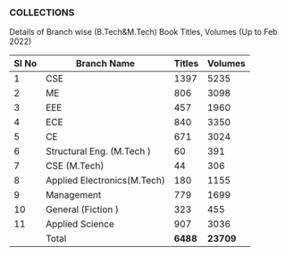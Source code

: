 ### COLLECTIONS

Details of Branch wise  (B.Tech&M.Tech) Book Titles, Volumes (Up to Feb 2022)

| Sl No | Branch Name | Titles | Volumes
| ------ | ------ | ------ | ------ |
| 1 | CSE	| 1397	| 5235 |
| 2 | ME	  | 806	| 3098 |
| 3 | EEE	  | 457	| 1960 |
| 4 | ECE	  | 840	| 3350 |
| 5 | CE	  | 671	| 3024 |
| 6 | Structural Eng. (M.Tech )	    | 60	  | 391 |
| 7 | CSE (M.Tech) | 44	  | 306 |
| 8 | Applied Electronics(M.Tech)	  | 180	| 1155 |
| 9 | Management	  | 779	| 1699 |
| 10 | General (Fiction )	  | 323	  | 455 |
| 11 | Applied Science	  | 907	| 3036 |
|  | Total	  | **6488**	| **23709** |